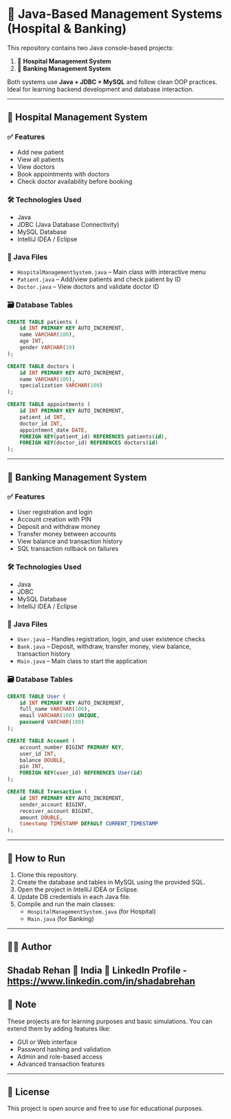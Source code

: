 
# 🧾 Java-Based Management Systems (Hospital & Banking)

This repository contains two Java console-based projects:

1. 🏥 **Hospital Management System**
2. 🏦 **Banking Management System**

Both systems use **Java + JDBC + MySQL** and follow clean OOP practices. Ideal for learning backend development and database interaction.

---

## 🏥 Hospital Management System

### ✅ Features

- Add new patient
- View all patients
- View doctors
- Book appointments with doctors
- Check doctor availability before booking

### 🛠️ Technologies Used

- Java
- JDBC (Java Database Connectivity)
- MySQL Database
- IntelliJ IDEA / Eclipse

### 📂 Java Files

- `HospitalManagementSystem.java` – Main class with interactive menu
- `Patient.java` – Add/view patients and check patient by ID
- `Doctor.java` – View doctors and validate doctor ID

### 🗃️ Database Tables

```sql
CREATE TABLE patients (
    id INT PRIMARY KEY AUTO_INCREMENT,
    name VARCHAR(100),
    age INT,
    gender VARCHAR(10)
);

CREATE TABLE doctors (
    id INT PRIMARY KEY AUTO_INCREMENT,
    name VARCHAR(100),
    specialization VARCHAR(100)
);

CREATE TABLE appointments (
    id INT PRIMARY KEY AUTO_INCREMENT,
    patient_id INT,
    doctor_id INT,
    appointment_date DATE,
    FOREIGN KEY(patient_id) REFERENCES patients(id),
    FOREIGN KEY(doctor_id) REFERENCES doctors(id)
);
```

---

## 🏦 Banking Management System

### ✅ Features

- User registration and login
- Account creation with PIN
- Deposit and withdraw money
- Transfer money between accounts
- View balance and transaction history
- SQL transaction rollback on failures

### 🛠️ Technologies Used

- Java
- JDBC
- MySQL Database
- IntelliJ IDEA / Eclipse

### 📂 Java Files

- `User.java` – Handles registration, login, and user existence checks
- `Bank.java` – Deposit, withdraw, transfer money, view balance, transaction history
- `Main.java` – Main class to start the application

### 🗃️ Database Tables

```sql
CREATE TABLE User (
    id INT PRIMARY KEY AUTO_INCREMENT,
    full_name VARCHAR(100),
    email VARCHAR(100) UNIQUE,
    password VARCHAR(100)
);

CREATE TABLE Account (
    account_number BIGINT PRIMARY KEY,
    user_id INT,
    balance DOUBLE,
    pin INT,
    FOREIGN KEY(user_id) REFERENCES User(id)
);

CREATE TABLE Transaction (
    id INT PRIMARY KEY AUTO_INCREMENT,
    sender_account BIGINT,
    receiver_account BIGINT,
    amount DOUBLE,
    timestamp TIMESTAMP DEFAULT CURRENT_TIMESTAMP
);
```

---

## 🚀 How to Run

1. Clone this repository.
2. Create the database and tables in MySQL using the provided SQL.
3. Open the project in IntelliJ IDEA or Eclipse.
4. Update DB credentials in each Java file.
5. Compile and run the main classes:
   - `HospitalManagementSystem.java` (for Hospital)
   - `Main.java` (for Banking)

---

## 👨‍💻 Author

Shadab Rehan
📍 India
🔗 LinkedIn Profile - https://www.linkedin.com/in/shadabrehan
---

## 📌 Note

These projects are for learning purposes and basic simulations. You can extend them by adding features like:

- GUI or Web interface
- Password hashing and validation
- Admin and role-based access
- Advanced transaction features

---

## 📎 License

This project is open source and free to use for educational purposes.
